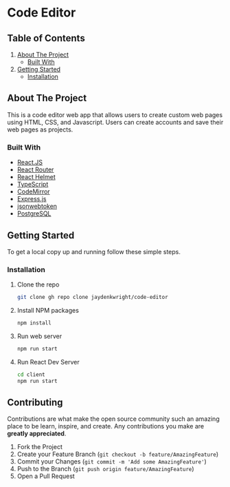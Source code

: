 # Code Editor

<!-- TABLE OF CONTENTS -->
  ## Table of Contents
  <ol>
    <li>
      <a href="#about-the-project">About The Project</a>
      <ul>
        <li><a href="#built-with">Built With</a></li>
      </ul>
    </li>
    <li>
      <a href="#getting-started">Getting Started</a>
      <ul>
        <li><a href="#installation">Installation</a></li>
      </ul>
    </li>
  </ol>



<!-- ABOUT THE PROJECT -->
## About The Project

This is a code editor web app that allows users to create custom web pages using HTML, CSS, and Javascript. Users can create accounts and save their web pages as projects.


### Built With

* [React.JS](https://reactjs.org/)
* [React Router](https://reactrouter.com/)
* [React Helmet](https://www.npmjs.com/package/react-helmet)
* [TypeScript](https://www.typescriptlang.org/)
* [CodeMirror](https://codemirror.net/)
* [Express.js](https://expressjs.com/)
* [jsonwebtoken](https://www.npmjs.com/package/jsonwebtoken)
* [PostgreSQL](https://www.postgresql.org/)

<!-- GETTING STARTED -->
## Getting Started

To get a local copy up and running follow these simple steps.

### Installation

1. Clone the repo
   ```sh
   git clone gh repo clone jaydenkwright/code-editor
   ```
2. Install NPM packages
   ```sh
   npm install
   ```

3. Run web server
   ```sh
   npm run start
   ```
4. Run React Dev Server
   ```sh
   cd client
   npm run start
   ```

<!-- CONTRIBUTING -->
## Contributing

Contributions are what make the open source community such an amazing place to be learn, inspire, and create. Any contributions you make are **greatly appreciated**.

1. Fork the Project
2. Create your Feature Branch (`git checkout -b feature/AmazingFeature`)
3. Commit your Changes (`git commit -m 'Add some AmazingFeature'`)
4. Push to the Branch (`git push origin feature/AmazingFeature`)
5. Open a Pull Request
